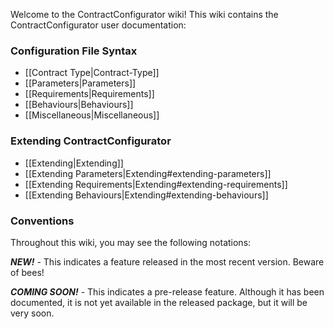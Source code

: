Welcome to the ContractConfigurator wiki!  This wiki contains the ContractConfigurator user documentation:

### Configuration File Syntax
* [[Contract Type|Contract-Type]]
 * [[Parameters|Parameters]]
 * [[Requirements|Requirements]]
 * [[Behaviours|Behaviours]]
* [[Miscellaneous|Miscellaneous]]

### Extending ContractConfigurator
* [[Extending|Extending]]
 * [[Extending Parameters|Extending#extending-parameters]]
 * [[Extending Requirements|Extending#extending-requirements]]
 * [[Extending Behaviours|Extending#extending-behaviours]]

### Conventions

Throughout this wiki, you may see the following notations:

**_NEW!_** - This indicates a feature released in the most recent version.  Beware of bees!

**_COMING SOON!_** - This indicates a pre-release feature.  Although it has been documented, it is not yet available in the released package, but it will be very soon.
